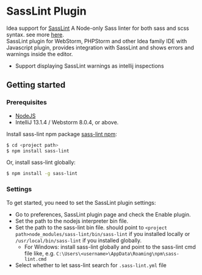 # SassLint Plugin #

Idea support for [SassLint](https://github.com/sasstools/sass-lint) A Node-only Sass linter for both sass and scss syntax. see more [here](https://github.com/sasstools/sass-lint).<br/>
SassLint plugin for WebStorm, PHPStorm and other Idea family IDE with Javascript plugin, provides integration with SassLint and shows errors and warnings inside the editor.
* Support displaying SassLint warnings as intellij inspections

## Getting started ##
### Prerequisites ###
* [NodeJS](http://nodejs.org/)
* IntelliJ 13.1.4 / Webstorm 8.0.4, or above.

Install sass-lint npm package [sass-lint npm](https://www.npmjs.com/package/sass-lint)</a>:<br/>
```bash
$ cd <project path>
$ npm install sass-lint
```
Or, install sass-lint globally:<br/>
```bash
$ npm install -g sass-lint
```

### Settings ###
To get started, you need to set the SassLint plugin settings:<br/>

* Go to preferences, SassLint plugin page and check the Enable plugin.
* Set the path to the nodejs interpreter bin file.
* Set the path to the sass-lint bin file. should point to ```<project path>node_modules/sass-lint/bin/sass-lint``` if you installed locally or ```/usr/local/bin/sass-lint``` if you installed globally.
  * For Windows: install sass-lint globally and point to the sass-lint cmd file like, e.g.  ```C:\Users\<username>\AppData\Roaming\npm\sass-lint.cmd```
* Select whether to let sass-lint search for ```.sass-lint.yml``` file
